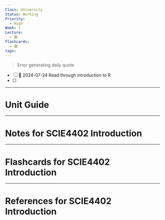 ```yaml
---
Class: University
Status: Working
Priority:
  - High
Week: 1
Lecture:
  - 🟥
Flashcards:
  - 🟥
tags:
---
```

> Error generating daily quote
- [ ] 📅 2024-07-24 Read through introduction to R 
- [ ] 
---
# Unit Guide



---
# Notes for SCIE4402 Introduction


---
# Flashcards for SCIE4402 Introduction


---
# References for SCIE4402 Introduction